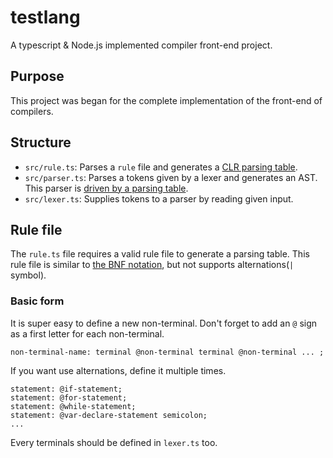# testlang
A typescript &amp; Node.js implemented compiler front-end project.

## Purpose
This project was began for the complete implementation of the front-end of compilers.

## Structure
- `src/rule.ts`: Parses a `rule` file and generates a [CLR parsing table](https://www.javatpoint.com/clr-1-parsing).
- `src/parser.ts`: Parses a tokens given by a lexer and generates an AST. This parser is [driven by a parsing table](https://www.tutorialspoint.com/compiler_design/compiler_design_bottom_up_parser.htm).
- `src/lexer.ts`: Supplies tokens to a parser by reading given input.

## Rule file
The `rule.ts` file requires a valid rule file to generate a parsing table. This rule file is similar to [the BNF notation](https://en.wikipedia.org/wiki/Backus%E2%80%93Naur_form), but not supports alternations(`|` symbol).

### Basic form
It is super easy to define a new non-terminal. Don't forget to add an `@` sign as a first letter for each non-terminal.

```
non-terminal-name: terminal @non-terminal terminal @non-terminal ... ;
```

If you want use alternations, define it multiple times.

```
statement: @if-statement;
statement: @for-statement;
statement: @while-statement;
statement: @var-declare-statement semicolon;
...
```

Every terminals should be defined in `lexer.ts` too.
